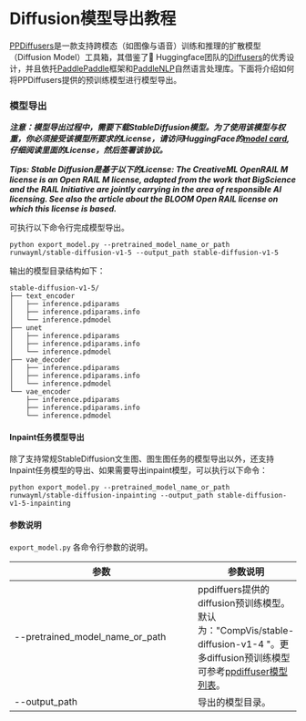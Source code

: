 # Diffusion模型导出教程


[PPDiffusers](https://github.com/PaddlePaddle/PaddleNLP/tree/develop/ppdiffusers)是一款支持跨模态（如图像与语音）训练和推理的扩散模型（Diffusion Model）工具箱，其借鉴了🤗 Huggingface团队的[Diffusers](https://github.com/huggingface/diffusers)的优秀设计，并且依托[PaddlePaddle](https://github.com/PaddlePaddle/Paddle)框架和[PaddleNLP](https://github.com/PaddlePaddle/PaddleNLP)自然语言处理库。下面将介绍如何将PPDiffusers提供的预训练模型进行模型导出。

### 模型导出

___注意：模型导出过程中，需要下载StableDiffusion模型。为了使用该模型与权重，你必须接受该模型所要求的License，请访问HuggingFace的[model card](https://huggingface.co/runwayml/stable-diffusion-v1-5), 仔细阅读里面的License，然后签署该协议。___

___Tips: Stable Diffusion是基于以下的License: The CreativeML OpenRAIL M license is an Open RAIL M license, adapted from the work that BigScience and the RAIL Initiative are jointly carrying in the area of responsible AI licensing. See also the article about the BLOOM Open RAIL license on which this license is based.___

可执行以下命令行完成模型导出。

```shell
python export_model.py --pretrained_model_name_or_path runwayml/stable-diffusion-v1-5 --output_path stable-diffusion-v1-5
```

输出的模型目录结构如下：
```shell
stable-diffusion-v1-5/
├── text_encoder
│   ├── inference.pdiparams
│   ├── inference.pdiparams.info
│   └── inference.pdmodel
├── unet
│   ├── inference.pdiparams
│   ├── inference.pdiparams.info
│   └── inference.pdmodel
├── vae_decoder
│   ├── inference.pdiparams
│   ├── inference.pdiparams.info
│   └── inference.pdmodel
└── vae_encoder
    ├── inference.pdiparams
    ├── inference.pdiparams.info
    └── inference.pdmodel
```

#### Inpaint任务模型导出

除了支持常规StableDiffusion文生图、图生图任务的模型导出以外，还支持Inpaint任务模型的导出、如果需要导出inpaint模型，可以执行以下命令：

```shell
python export_model.py --pretrained_model_name_or_path runwayml/stable-diffusion-inpainting --output_path stable-diffusion-v1-5-inpainting
```

#### 参数说明

`export_model.py` 各命令行参数的说明。

| 参数 |参数说明 |
|----------|--------------|
|<div style="width: 230pt">--pretrained_model_name_or_path </div> | ppdiffuers提供的diffusion预训练模型。默认为："CompVis/stable-diffusion-v1-4    "。更多diffusion预训练模型可参考[ppdiffuser模型列表](https://github.com/PaddlePaddle/PaddleNLP/tree/main/ppdiffusers#ppdiffusers%E6%A8%A1%E5%9E%8B%E6%94%AF%E6%8C%81%E7%9A%84%E6%9D%83%E9%87%8D)。|
|--output_path | 导出的模型目录。 |
